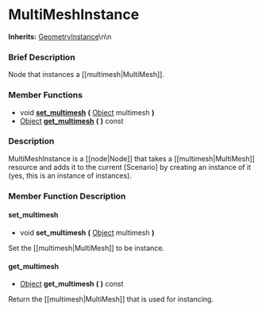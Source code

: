 #  MultiMeshInstance  
**Inherits:** [GeometryInstance](class_geometryinstance)\\n\\n
###  Brief Description  
Node that instances a [[multimesh|MultiMesh]].

###  Member Functions 
  * void  **[set_multimesh](#set_multimesh)**  **(** [Object](class_object) multimesh  **)**
  * [Object](class_object)  **[get_multimesh](#get_multimesh)**  **(** **)** const

###  Description  
MultiMeshInstance is a [[node|Node]] that takes a [[multimesh|MultiMesh]] resource and adds it to the current [Scenario] by creating an instance of it (yes, this is an instance of instances).

###  Member Function Description  

#### <a name="set_multimesh">set_multimesh</a>
  * void  **set_multimesh**  **(** [Object](class_object) multimesh  **)**

Set the [[multimesh|MultiMesh]] to be instance.

#### <a name="get_multimesh">get_multimesh</a>
  * [Object](class_object)  **get_multimesh**  **(** **)** const

Return the [[multimesh|MultiMesh]] that is used for instancing.
